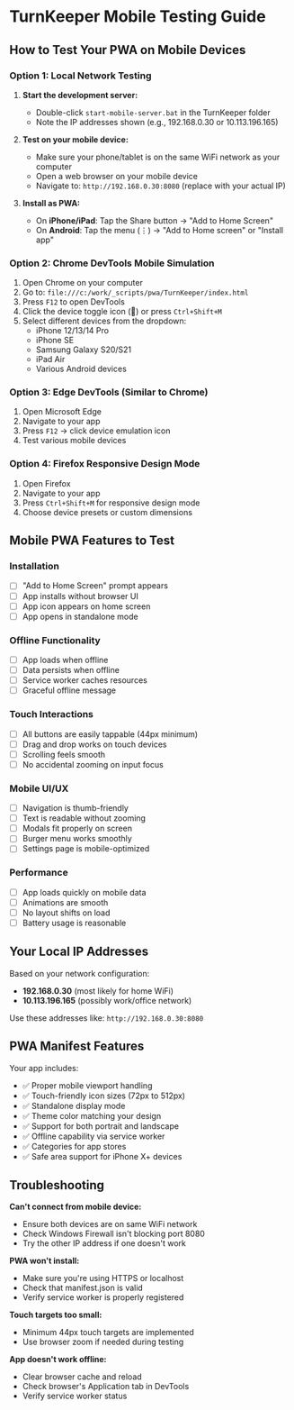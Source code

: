 # TurnKeeper Mobile Testing Guide

## How to Test Your PWA on Mobile Devices

### Option 1: Local Network Testing

1. **Start the development server:**
   - Double-click `start-mobile-server.bat` in the TurnKeeper folder
   - Note the IP addresses shown (e.g., 192.168.0.30 or 10.113.196.165)

2. **Test on your mobile device:**
   - Make sure your phone/tablet is on the same WiFi network as your computer
   - Open a web browser on your mobile device
   - Navigate to: `http://192.168.0.30:8080` (replace with your actual IP)

3. **Install as PWA:**
   - On **iPhone/iPad**: Tap the Share button → "Add to Home Screen"
   - On **Android**: Tap the menu (⋮) → "Add to Home screen" or "Install app"

### Option 2: Chrome DevTools Mobile Simulation

1. Open Chrome on your computer
2. Go to: `file:///c:/work/_scripts/pwa/TurnKeeper/index.html`
3. Press `F12` to open DevTools
4. Click the device toggle icon (📱) or press `Ctrl+Shift+M`
5. Select different devices from the dropdown:
   - iPhone 12/13/14 Pro
   - iPhone SE
   - Samsung Galaxy S20/S21
   - iPad Air
   - Various Android devices

### Option 3: Edge DevTools (Similar to Chrome)

1. Open Microsoft Edge
2. Navigate to your app
3. Press `F12` → click device emulation icon
4. Test various mobile devices

### Option 4: Firefox Responsive Design Mode

1. Open Firefox
2. Navigate to your app  
3. Press `Ctrl+Shift+M` for responsive design mode
4. Choose device presets or custom dimensions

## Mobile PWA Features to Test

### Installation
- [ ] "Add to Home Screen" prompt appears
- [ ] App installs without browser UI
- [ ] App icon appears on home screen
- [ ] App opens in standalone mode

### Offline Functionality
- [ ] App loads when offline
- [ ] Data persists when offline
- [ ] Service worker caches resources
- [ ] Graceful offline message

### Touch Interactions
- [ ] All buttons are easily tappable (44px minimum)
- [ ] Drag and drop works on touch devices
- [ ] Scrolling feels smooth
- [ ] No accidental zooming on input focus

### Mobile UI/UX
- [ ] Navigation is thumb-friendly
- [ ] Text is readable without zooming
- [ ] Modals fit properly on screen
- [ ] Burger menu works smoothly
- [ ] Settings page is mobile-optimized

### Performance
- [ ] App loads quickly on mobile data
- [ ] Animations are smooth
- [ ] No layout shifts on load
- [ ] Battery usage is reasonable

## Your Local IP Addresses

Based on your network configuration:
- **192.168.0.30** (most likely for home WiFi)
- **10.113.196.165** (possibly work/office network)

Use these addresses like: `http://192.168.0.30:8080`

## PWA Manifest Features

Your app includes:
- ✅ Proper mobile viewport handling
- ✅ Touch-friendly icon sizes (72px to 512px)  
- ✅ Standalone display mode
- ✅ Theme color matching your design
- ✅ Support for both portrait and landscape
- ✅ Offline capability via service worker
- ✅ Categories for app stores
- ✅ Safe area support for iPhone X+ devices

## Troubleshooting

**Can't connect from mobile device:**
- Ensure both devices are on same WiFi network
- Check Windows Firewall isn't blocking port 8080
- Try the other IP address if one doesn't work

**PWA won't install:**
- Make sure you're using HTTPS or localhost
- Check that manifest.json is valid
- Verify service worker is properly registered

**Touch targets too small:**
- Minimum 44px touch targets are implemented
- Use browser zoom if needed during testing

**App doesn't work offline:**
- Clear browser cache and reload
- Check browser's Application tab in DevTools
- Verify service worker status

